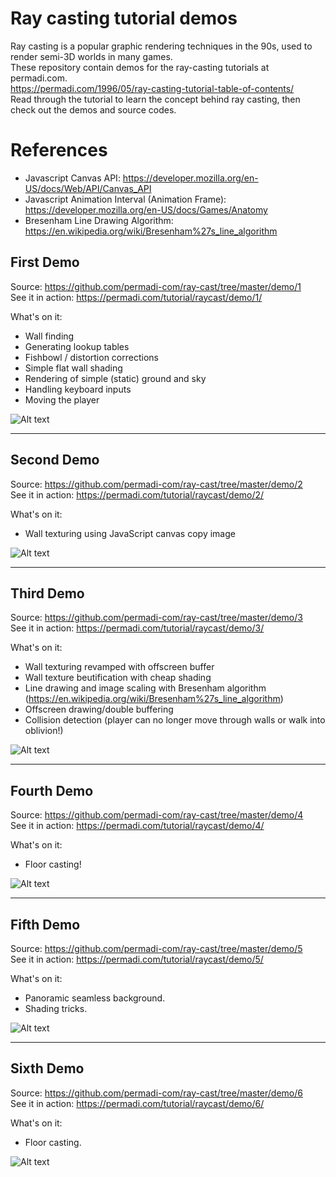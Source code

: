 # Ray casting tutorial demos
Ray casting is a popular graphic rendering techniques in the 90s, used to render semi-3D worlds in many games.  
These repository contain demos for the ray-casting tutorials at permadi.com.  
https://permadi.com/1996/05/ray-casting-tutorial-table-of-contents/  
Read through the tutorial to learn the concept behind ray casting, then check out the demos and source codes.

# References
* Javascript Canvas API: https://developer.mozilla.org/en-US/docs/Web/API/Canvas_API
* Javascript Animation Interval (Animation Frame): https://developer.mozilla.org/en-US/docs/Games/Anatomy
* Bresenham Line Drawing Algorithm: https://en.wikipedia.org/wiki/Bresenham%27s_line_algorithm

## First Demo
Source: https://github.com/permadi-com/ray-cast/tree/master/demo/1
<br>See it in action: https://permadi.com/tutorial/raycast/demo/1/

What's on it:
* Wall finding
* Generating lookup tables
* Fishbowl / distortion corrections
* Simple flat wall shading
* Rendering of simple (static) ground and sky
* Handling keyboard inputs
* Moving the player

![Alt text](https://github.com/permadi-com/ray-cast/blob/master/demo1.png?raw=true "Demo Preview 1")
___
## Second Demo
Source: https://github.com/permadi-com/ray-cast/tree/master/demo/2
<br>See it in action: https://permadi.com/tutorial/raycast/demo/2/

What's on it:
* Wall texturing using JavaScript canvas copy image

![Alt text](https://github.com/permadi-com/ray-cast/blob/master/demo2.png?raw=true "Demo Preview 2")
___
## Third Demo
Source: https://github.com/permadi-com/ray-cast/tree/master/demo/3
<br>See it in action: https://permadi.com/tutorial/raycast/demo/3/

What's on it:
* Wall texturing revamped with offscreen buffer
* Wall texture beutification with cheap shading
* Line drawing and image scaling with Bresenham algorithm (https://en.wikipedia.org/wiki/Bresenham%27s_line_algorithm)
* Offscreen drawing/double buffering
* Collision detection (player can no longer move through walls or walk into oblivion!)

![Alt text](https://github.com/permadi-com/ray-cast/blob/master/demo3.png?raw=true "Demo Preview 3")

___
## Fourth Demo
Source: https://github.com/permadi-com/ray-cast/tree/master/demo/4
<br>See it in action: https://permadi.com/tutorial/raycast/demo/4/

What's on it:
* Floor casting!

![Alt text](https://github.com/permadi-com/ray-cast/blob/master/demo4.png?raw=true "Demo Preview 4")

___
## Fifth Demo
Source: https://github.com/permadi-com/ray-cast/tree/master/demo/5
<br>See it in action: https://permadi.com/tutorial/raycast/demo/5/

What's on it:
* Panoramic seamless background.
* Shading tricks.

![Alt text](https://github.com/permadi-com/ray-cast/blob/master/demo5.png?raw=true "Demo Preview 5")

___
## Sixth Demo
Source: https://github.com/permadi-com/ray-cast/tree/master/demo/6
<br>See it in action: https://permadi.com/tutorial/raycast/demo/6/

What's on it:
* Floor casting.

![Alt text](https://github.com/permadi-com/ray-cast/blob/master/demo6.png?raw=true "Demo Preview 6")
